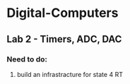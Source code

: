 # Digital-Computers

## Lab 2 - Timers, ADC, DAC

### Need to do:
1. build an infrastracture for state 4 RT